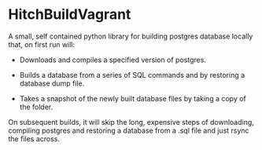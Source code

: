 # HitchBuildVagrant

A small, self contained python library for building postgres database locally that, on first run will:

* Downloads and compiles a specified version of postgres.

* Builds a database from a series of SQL commands and by restoring a database dump file.

* Takes a snapshot of the newly built database files by taking a copy of the folder.

On subsequent builds, it will skip the long, expensive steps of downloading, compiling postgres
and restoring a database from a .sql file and just rsync the files across.
